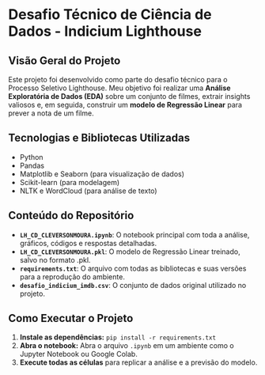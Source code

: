 # Desafio Técnico de Ciência de Dados - Indicium Lighthouse

## Visão Geral do Projeto
Este projeto foi desenvolvido como parte do desafio técnico para o Processo Seletivo Lighthouse. Meu objetivo foi realizar uma **Análise Exploratória de Dados (EDA)** sobre um conjunto de filmes, extrair insights valiosos e, em seguida, construir um **modelo de Regressão Linear** para prever a nota de um filme.

## Tecnologias e Bibliotecas Utilizadas
* Python
* Pandas
* Matplotlib e Seaborn (para visualização de dados)
* Scikit-learn (para modelagem)
* NLTK e WordCloud (para análise de texto)

## Conteúdo do Repositório
* **`LH_CD_CLEVERSONMOURA.ipynb`**: O notebook principal com toda a análise, gráficos, códigos e respostas detalhadas.
* **`LH_CD_CLEVERSONMOURA.pkl`**: O modelo de Regressão Linear treinado, salvo no formato .pkl.
* **`requirements.txt`**: O arquivo com todas as bibliotecas e suas versões para a reprodução do ambiente.
* **`desafio_indicium_imdb.csv`**: O conjunto de dados original utilizado no projeto.

## Como Executar o Projeto
1. **Instale as dependências:**
   `pip install -r requirements.txt`
2. **Abra o notebook:** Abra o arquivo `.ipynb` em um ambiente como o Jupyter Notebook ou Google Colab.
3. **Execute todas as células** para replicar a análise e a previsão do modelo.
